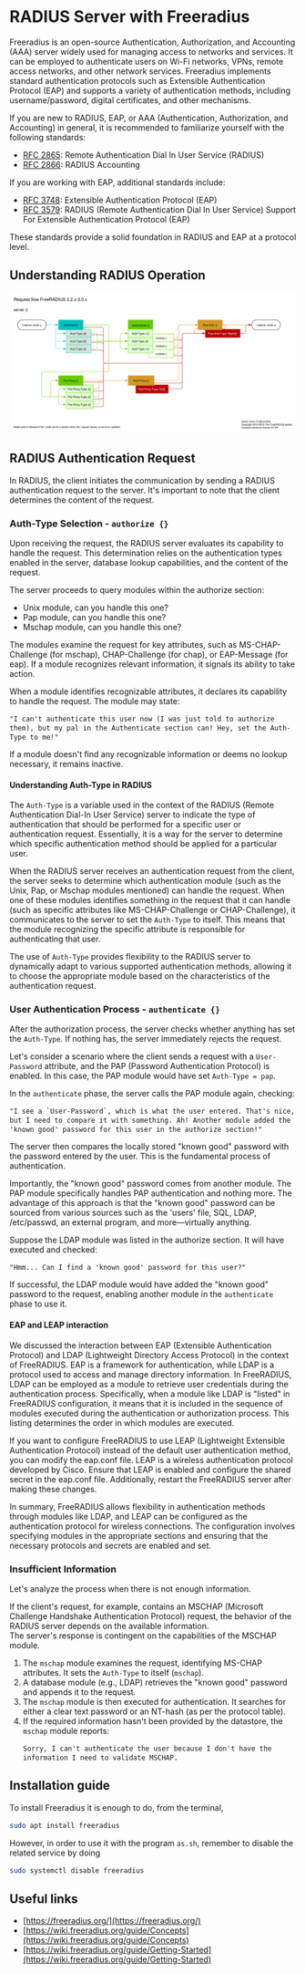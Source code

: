# RADIUS Server with Freeradius

Freeradius is an open-source Authentication, Authorization, and Accounting (AAA) server widely used for managing access to networks and services.
It can be employed to authenticate users on Wi-Fi networks, VPNs, remote access networks, and other network services.
Freeradius implements standard authentication protocols such as Extensible Authentication Protocol (EAP) and supports
a variety of authentication methods, including username/password, digital certificates, and other mechanisms.

If you are new to RADIUS, EAP, or AAA (Authentication, Authorization, and Accounting) in general, it is recommended to familiarize yourself with the following standards:
- [RFC 2865](https://datatracker.ietf.org/doc/html/rfc2865): Remote Authentication Dial In User Service (RADIUS)
- [RFC 2866](https://datatracker.ietf.org/doc/html/rfc2866): RADIUS Accounting

If you are working with EAP, additional standards include:
- [RFC 3748](https://datatracker.ietf.org/doc/html/rfc3748): Extensible Authentication Protocol (EAP)
- [RFC 3579](https://datatracker.ietf.org/doc/html/rfc3579): RADIUS (Remote Authentication Dial In User Service) Support For Extensible Authentication Protocol (EAP)

These standards provide a solid foundation in RADIUS and EAP at a protocol level.


## Understanding RADIUS Operation

![FreeRADIUS request flow](README/freeradius_request_flow.svg)

## RADIUS Authentication Request

In RADIUS, the client initiates the communication by sending a RADIUS authentication request to the server. It's important to note that the client determines the content of the request.

### Auth-Type Selection - `authorize {}`

Upon receiving the request, the RADIUS server evaluates its capability to handle the request. This determination relies on the authentication types enabled in the server, database lookup capabilities, and the content of the request.

The server proceeds to query modules within the authorize section:

- Unix module, can you handle this one?
- Pap module, can you handle this one?
- Mschap module, can you handle this one?

The modules examine the request for key attributes, such as MS-CHAP-Challenge (for mschap), CHAP-Challenge (for chap), or EAP-Message (for eap). If a module recognizes relevant information, it signals its ability to take action.

When a module identifies recognizable attributes, it declares its capability to handle the request. The module may state:
```plaintext
"I can't authenticate this user now (I was just told to authorize them), but my pal in the Authenticate section can! Hey, set the Auth-Type to me!"
```
If a module doesn't find any recognizable information or deems no lookup necessary, it remains inactive.

#### Understanding Auth-Type in RADIUS

The `Auth-Type` is a variable used in the context of the RADIUS (Remote Authentication Dial-In User Service) server to indicate the type of authentication that should be performed for a specific user or authentication request. Essentially, it is a way for the server to determine which specific authentication method should be applied for a particular user.

When the RADIUS server receives an authentication request from the client, the server seeks to determine which authentication module (such as the Unix, Pap, or Mschap modules mentioned) can handle the request. When one of these modules identifies something in the request that it can handle (such as specific attributes like MS-CHAP-Challenge or CHAP-Challenge), it communicates to the server to set the `Auth-Type` to itself. This means that the module recognizing the specific attribute is responsible for authenticating that user.

The use of `Auth-Type` provides flexibility to the RADIUS server to dynamically adapt to various supported authentication methods, allowing it to choose the appropriate module based on the characteristics of the authentication request.


### User Authentication Process - `authenticate {}`

After the authorization process, the server checks whether anything has set the `Auth-Type`. If nothing has, the server immediately rejects the request.

Let's consider a scenario where the client sends a request with a `User-Password` attribute, and the PAP (Password Authentication Protocol) is enabled. In this case, the PAP module would have set `Auth-Type = pap`.

In the `authenticate` phase, the server calls the PAP module again, checking:
```plaintext
"I see a `User-Password`, which is what the user entered. That's nice, but I need to compare it with something. Ah! Another module added the 'known good' password for this user in the authorize section!"
```
The server then compares the locally stored "known good" password with the password entered by the user. This is the fundamental process of authentication.

Importantly, the "known good" password comes from another module. The PAP module specifically handles PAP authentication and nothing more. The advantage of this approach is that the "known good" password can be sourced from various sources such as the 'users' file, SQL, LDAP, /etc/passwd, an external program, and more—virtually anything.

Suppose the LDAP module was listed in the authorize section. It will have executed and checked:
```plaintext
"Hmm... Can I find a 'known good' password for this user?"
```
If successful, the LDAP module would have added the "known good" password to the request, enabling another module in the `authenticate` phase to use it.

#### EAP and LEAP interaction

We discussed the interaction between EAP (Extensible Authentication Protocol) and LDAP (Lightweight Directory Access Protocol) in the context of FreeRADIUS. EAP is a framework for authentication, while LDAP is a protocol used to access and manage directory information. In FreeRADIUS, LDAP can be employed as a module to retrieve user credentials during the authentication process.
Specifically, when a module like LDAP is "listed" in FreeRADIUS configuration, it means that it is included in the sequence of modules executed during the authentication or authorization process. This listing determines the order in which modules are executed.

If you want to configure FreeRADIUS to use LEAP (Lightweight Extensible Authentication Protocol) instead of the default user authentication method, you can modify the eap.conf file. LEAP is a wireless authentication protocol developed by Cisco. Ensure that LEAP is enabled and configure the shared secret in the eap.conf file. Additionally, restart the FreeRADIUS server after making these changes.

In summary, FreeRADIUS allows flexibility in authentication methods through modules like LDAP, and LEAP can be configured as the authentication protocol for wireless connections. The configuration involves specifying modules in the appropriate sections and ensuring that the necessary protocols and secrets are enabled and set.

### Insufficient Information

Let's analyze the process when there is not enough information.

If the client's request, for example, contains an MSCHAP (Microsoft Challenge Handshake Authentication Protocol) request, the behavior of the RADIUS server depends on the available information.<br>
The server's response is contingent on the capabilities of the MSCHAP module.

1. The `mschap` module examines the request, identifying MS-CHAP attributes. It sets the `Auth-Type` to itself (`mschap`).
2. A database module (e.g., LDAP) retrieves the "known good" password and appends it to the request.
3. The `mschap` module is then executed for authentication. It searches for either a clear text password or an NT-hash (as per the protocol table).
4. If the required information hasn't been provided by the datastore, the `mschap` module reports:
    ```plaintext
    Sorry, I can't authenticate the user because I don't have the information I need to validate MSCHAP.
    ```

## Installation guide
To install Freeradius it is enough to do, from the terminal,
```bash
sudo apt install freeradius
```

However, in order to use it with the program `as.sh`, remember to disable the related service by doing
```bash
sudo systemctl disable freeradius
```


## Useful links
- [https://freeradius.org/](https://freeradius.org/)
- [https://wiki.freeradius.org/guide/Concepts](https://wiki.freeradius.org/guide/Concepts)
- [https://wiki.freeradius.org/guide/Getting-Started](https://wiki.freeradius.org/guide/Getting-Started)
